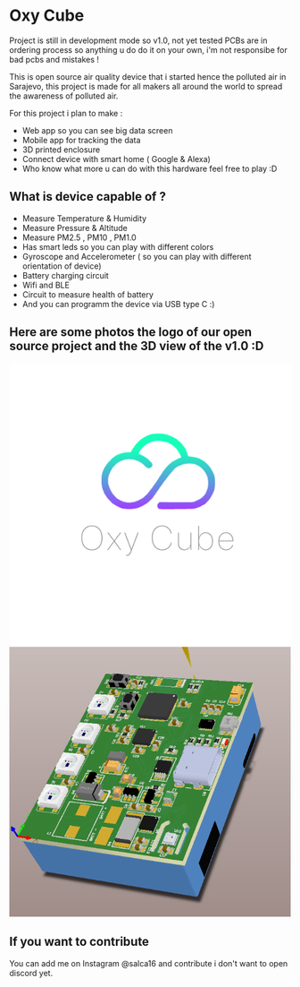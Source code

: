 # Oxy Cube

Project is still in development mode so v1.0, not yet tested PCBs are in ordering process so anything u do do it on your own, i'm not responsibe for bad pcbs and mistakes !


This is open source air quality device that i started hence the polluted air in Sarajevo, this project is made for all makers all around the world to spread the awareness of polluted air.

For this project i plan to make :
- Web app so you can see big data screen
- Mobile app for tracking the data
- 3D printed enclosure 
- Connect device with smart home ( Google & Alexa)
- Who know what more u can do with this hardware feel free to play :D

## What is device capable of ?
- Measure Temperature & Humidity 
- Measure Pressure & Altitude
- Measure PM2.5 , PM10 , PM1.0
- Has smart leds so you can play with different colors
- Gyroscope and Accelerometer ( so you can play with different orientation of device)
- Battery charging circuit
- Wifi and BLE
- Circuit to measure health of battery
- And you can programm the device via USB type C :)


## Here are some photos the logo of our open source project and the 3D view of the v1.0 :D

![alt text](https://github.com/arminsalcin/oxy-cube/blob/main/resources/logo.png)
![alt text](https://github.com/arminsalcin/oxy-cube/blob/main/resources/3d-model.png)

## If you want to contribute
You can add me on Instagram @salca16 and contribute i don't want to open discord yet.
